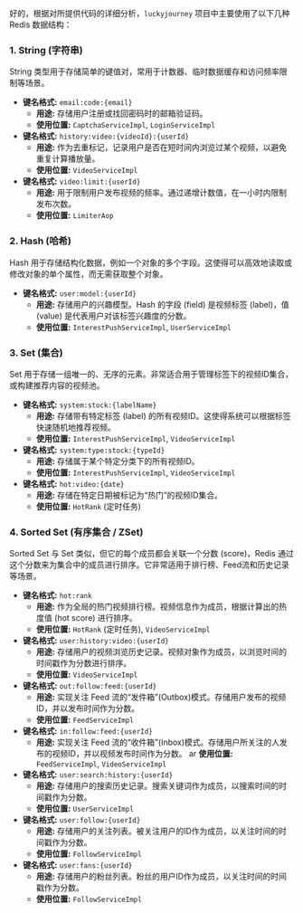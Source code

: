 好的，根据对所提供代码的详细分析，`luckyjourney` 项目中主要使用了以下几种 Redis 数据结构：

### 1. String (字符串)
String 类型用于存储简单的键值对，常用于计数器、临时数据缓存和访问频率限制等场景。

*   **键名格式:** `email:code:{email}`
    *   **用途:** 存储用户注册或找回密码时的邮箱验证码。
    *   **使用位置:** `CaptchaServiceImpl`, `LoginServiceImpl`
*   **键名格式:** `history:video:{videoId}:{userId}`
    *   **用途:** 作为去重标记，记录用户是否在短时间内浏览过某个视频，以避免重复计算播放量。
    *   **使用位置:** `VideoServiceImpl`
*   **键名格式:** `video:limit:{userId}`
    *   **用途:** 用于限制用户发布视频的频率。通过递增计数值，在一小时内限制发布次数。
    *   **使用位置:** `LimiterAop`

### 2. Hash (哈希)
Hash 用于存储结构化数据，例如一个对象的多个字段。这使得可以高效地读取或修改对象的单个属性，而无需获取整个对象。

*   **键名格式:** `user:model:{userId}`
    *   **用途:** 存储用户的兴趣模型。Hash 的字段 (field) 是视频标签 (label)，值 (value) 是代表用户对该标签兴趣度的分数。
    *   **使用位置:** `InterestPushServiceImpl`, `UserServiceImpl`

### 3. Set (集合)
Set 用于存储一组唯一的、无序的元素。非常适合用于管理标签下的视频ID集合，或构建推荐内容的视频池。

*   **键名格式:** `system:stock:{labelName}`
    *   **用途:** 存储带有特定标签 (label) 的所有视频ID。这使得系统可以根据标签快速随机地推荐视频。
    *   **使用位置:** `InterestPushServiceImpl`, `VideoServiceImpl`
*   **键名格式:** `system:type:stock:{typeId}`
    *   **用途:** 存储属于某个特定分类下的所有视频ID。
    *   **使用位置:** `InterestPushServiceImpl`, `VideoServiceImpl`
*   **键名格式:** `hot:video:{date}`
    *   **用途:** 存储在特定日期被标记为“热门”的视频ID集合。
    *   **使用位置:** `HotRank` (定时任务)

### 4. Sorted Set (有序集合 / ZSet)
Sorted Set 与 Set 类似，但它的每个成员都会关联一个分数 (score)，Redis 通过这个分数来为集合中的成员进行排序。它非常适用于排行榜、Feed流和历史记录等场景。

*   **键名格式:** `hot:rank`
    *   **用途:** 作为全局的热门视频排行榜。视频信息作为成员，根据计算出的热度值 (hot score) 进行排序。
    *   **使用位置:** `HotRank` (定时任务), `VideoServiceImpl`
*   **键名格式:** `user:history:video:{userId}`
    *   **用途:** 存储用户的视频浏览历史记录。视频对象作为成员，以浏览时间的时间戳作为分数进行排序。
    *   **使用位置:** `VideoServiceImpl`
*   **键名格式:** `out:follow:feed:{userId}`
    *   **用途:** 实现关注 Feed 流的“发件箱”(Outbox)模式。存储用户发布的视频ID，并以发布时间作为分数。
    *   **使用位置:** `FeedServiceImpl`
*   **键名格式:** `in:follow:feed:{userId}`
    *   **用途:** 实现关注 Feed 流的“收件箱”(Inbox)模式。存储用户所关注的人发布的视频ID，并以视频发布时间作为分数。
        ar **使用位置:** `FeedServiceImpl`, `VideoServiceImpl`
*   **键名格式:** `user:search:history:{userId}`
    *   **用途:** 存储用户的搜索历史记录。搜索关键词作为成员，以搜索时间的时间戳作为分数。
    *   **使用位置:** `UserServiceImpl`
*   **键名格式:** `user:follow:{userId}`
    *   **用途:** 存储用户的关注列表。被关注用户的ID作为成员，以关注时间的时间戳作为分数。
    *   **使用位置:** `FollowServiceImpl`
*   **键名格式:** `user:fans:{userId}`
    *   **用途:** 存储用户的粉丝列表。粉丝的用户ID作为成员，以关注时间的时间戳作为分数。
    *   **使用位置:** `FollowServiceImpl`
